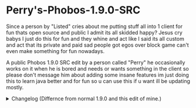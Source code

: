 # Perry's-Phobos-1.9.0-SRC
Since a person by "Listed" cries about me putting stuff all into 1 client for fun thats open source and public I admit its all skidded happy? Jesus cry babys I just do this for fun and they whine and act like I said its all custom and act that its private and paid sad people got egos over block game can't even make something for fun nowadays.

A public Phobos 1.9.0 SRC edit by a person called "Perry" he occasionally works on it when he is bored and needs or wants something in the client so please don't message him about adding some insane features im just doing this to learn java better and for fun so u can use this if u want ill be updating mostly.

<details>
  <summary>Changelog (Differnce from normal 1.9.0 and this edit of mine.)</summary> <br>
  All modules on modulemanager. <br>
  Godly Burrow (HUGE thanks to bush). <br>
  Quiver. <br>
  Animations. <br>
  Anchor. <br>
  Aspect. <br>
  Shaders. <br>
  CA Optimized. <br>
  Fixed TestNameTags. <br>
  General Code Improvement. <br>
  GUI Move works anywhere. <br>
  CA Offhandswing now works. <br>
  Made ReverseStep better so if u get stuck in the air all u gotta do is hit space or sneak and it stops. <br>
  Yport mode in speed. <br>
  Placebo settings removed. <br>
  Made Placebo settings non placebo. <br>
  Strength & Burrow Alert in notifcations. <br>
  ViewModel. <br>
  And much more stuff thats all i think of off the top of my head. <br><br>
</details>
